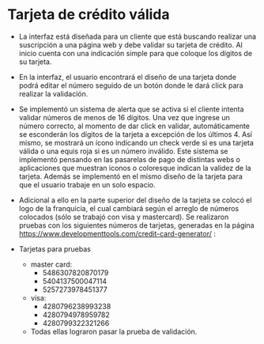 # Tarjeta de crédito válida

* La interfaz está diseñada para un cliente que está buscando 
  realizar una suscripción a una página web y debe validar su 
  tarjeta de crédito. Al inicio cuenta con una indicación simple 
  para que coloque los dígitos de su tarjeta.

* En la interfaz, el usuario encontrará el diseño de una tarjeta 
  donde podrá editar el número seguido de un botón donde le dará 
  click para realizar la validación.

* Se implementó un sistema de alerta que se activa si el cliente 
  intenta validar números de menos de 16 dígitos. Una vez que 
  ingrese un número correcto, al momento de dar click en validar,
  automáticamente se esconderán los dígitos de la tarjeta a excepción
  de los últimos 4. Así mismo, se mostrará un ícono indicando un 
  check verde si es una tarjeta válida o una equis roja si es un 
  número inválido. Este sistema se implementó pensando en las pasarelas 
  de pago de distintas webs o aplicaciones que muestran iconos o 
  coloresque indican la validez de la tarjeta. Además se implementó 
  en el mismo diseño de la tarjeta para que el usuario trabaje en 
  un solo espacio.

* Adicional a ello en la parte superior del diseño de la tarjeta se 
  colocó el logo de la franquicia, el cual cambiará según el arreglo
  de números colocados (sólo se trabajó con visa y mastercard).
  Se realizaron pruebas con los siguientes números de tarjetas, 
  generadas en la página https://www.developmenttools.com/credit-card-generator/ :

* Tarjetas para pruebas
  * master card:
    + 5486307820870179 
    + 5404137500047114
    + 5257273978451377
  * visa:
    + 4280796238993238
    + 4280794978959782
    + 4280799322321266
  - Todas ellas lograron pasar la prueba de validación. 